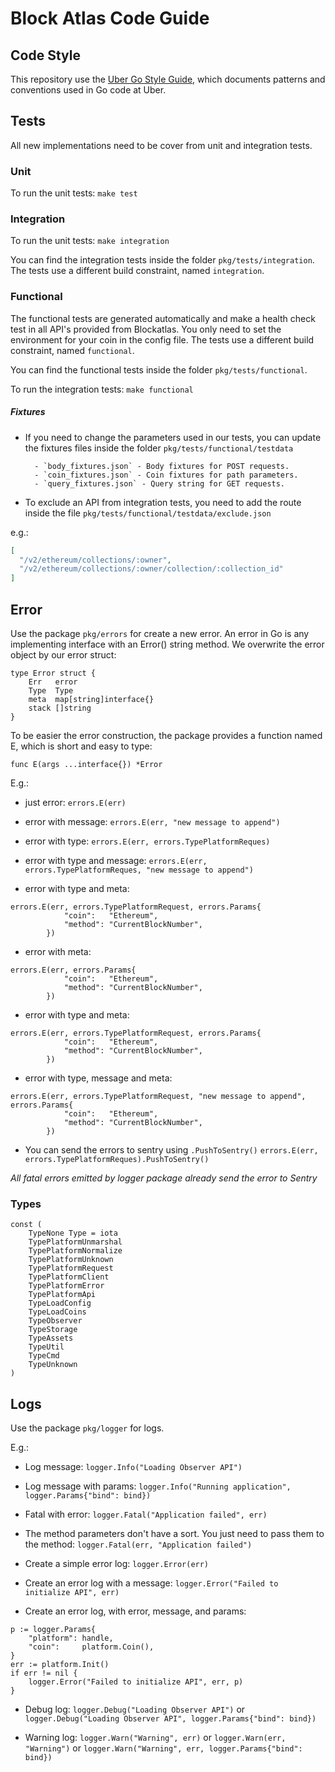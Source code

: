 # Block Atlas Code Guide

## Code Style

This repository use the
[Uber Go Style Guide](https://github.com/uber-go/guide/blob/master/style.md),
which documents patterns and conventions used in Go code at Uber.

## Tests

All new implementations need to be cover from unit and integration tests.

### Unit

To run the unit tests: `make test`

### Integration

To run the unit tests: `make integration`

You can find the integration tests inside the folder `pkg/tests/integration`.
The tests use a different build constraint, named `integration`.

### Functional

The functional tests are generated automatically and make a health check test in
all API's provided from Blockatlas. You only need to set the environment for
your coin in the config file. The tests use a different build constraint, named
`functional`.

You can find the functional tests inside the folder `pkg/tests/functional`.

To run the integration tests: `make functional`

##### Fixtures

- If you need to change the parameters used in our tests, you can update the
  fixtures files inside the folder `pkg/tests/functional/testdata`

      	- `body_fixtures.json` - Body fixtures for POST requests.
      	- `coin_fixtures.json` - Coin fixtures for path parameters.
      	- `query_fixtures.json` - Query string for GET requests.

- To exclude an API from integration tests, you need to add the route inside the
  file `pkg/tests/functional/testdata/exclude.json`

e.g.:

```json
[
  "/v2/ethereum/collections/:owner",
  "/v2/ethereum/collections/:owner/collection/:collection_id"
]
```

## Error

Use the package `pkg/errors` for create a new error. An error in Go is any
implementing interface with an Error() string method. We overwrite the error
object by our error struct:

```
type Error struct {
	Err   error
	Type  Type
	meta  map[string]interface{}
	stack []string
}
```

To be easier the error construction, the package provides a function named E,
which is short and easy to type:

`func E(args ...interface{}) *Error`

E.g.:

- just error: `errors.E(err)`

- error with message: `errors.E(err, "new message to append")`

- error with type: `errors.E(err, errors.TypePlatformReques)`

- error with type and message:
  `errors.E(err, errors.TypePlatformReques, "new message to append")`

- error with type and meta:

```
errors.E(err, errors.TypePlatformRequest, errors.Params{
			"coin":   "Ethereum",
			"method": "CurrentBlockNumber",
		})
```

- error with meta:

```
errors.E(err, errors.Params{
			"coin":   "Ethereum",
			"method": "CurrentBlockNumber",
		})
```

- error with type and meta:

```
errors.E(err, errors.TypePlatformRequest, errors.Params{
			"coin":   "Ethereum",
			"method": "CurrentBlockNumber",
		})
```

- error with type, message and meta:

```
errors.E(err, errors.TypePlatformRequest, "new message to append", errors.Params{
			"coin":   "Ethereum",
			"method": "CurrentBlockNumber",
		})
```

- You can send the errors to sentry using `.PushToSentry()`
  `errors.E(err, errors.TypePlatformReques).PushToSentry()`

_All fatal errors emitted by logger package already send the error to Sentry_

### Types

```
const (
	TypeNone Type = iota
	TypePlatformUnmarshal
	TypePlatformNormalize
	TypePlatformUnknown
	TypePlatformRequest
	TypePlatformClient
	TypePlatformError
	TypePlatformApi
	TypeLoadConfig
	TypeLoadCoins
	TypeObserver
	TypeStorage
	TypeAssets
	TypeUtil
	TypeCmd
	TypeUnknown
)
```

## Logs

Use the package `pkg/logger` for logs.

E.g.:

- Log message: `logger.Info("Loading Observer API")`

- Log message with params:
  `logger.Info("Running application", logger.Params{"bind": bind})`

- Fatal with error: `logger.Fatal("Application failed", err)`

- The method parameters don't have a sort. You just need to pass them to the
  method: `logger.Fatal(err, "Application failed")`

- Create a simple error log: `logger.Error(err)`

- Create an error log with a message:
  `logger.Error("Failed to initialize API", err)`

- Create an error log, with error, message, and params:

```
p := logger.Params{
	"platform": handle,
	"coin":     platform.Coin(),
}
err := platform.Init()
if err != nil {
	logger.Error("Failed to initialize API", err, p)
}
```

- Debug log: `logger.Debug("Loading Observer API")` or
  `logger.Debug("Loading Observer API", logger.Params{"bind": bind})`

- Warning log: `logger.Warn("Warning", err)` or `logger.Warn(err, "Warning")` or
  `logger.Warn("Warning", err, logger.Params{"bind": bind})`
